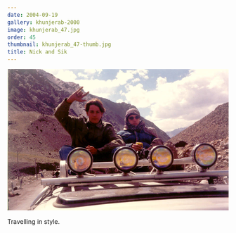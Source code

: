 ```yaml
---
date: 2004-09-19
gallery: khunjerab-2000
image: khunjerab_47.jpg
order: 45
thumbnail: khunjerab_47-thumb.jpg
title: Nick and Sik
---
```


![Nick and Sik](./khunjerab_47.jpg)

Travelling in style.